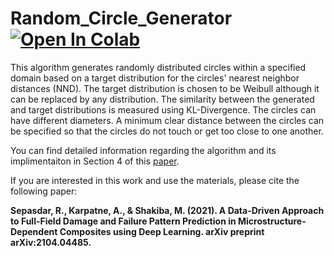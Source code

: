 # Random_Circle_Generator [![Open In Colab](https://colab.research.google.com/assets/colab-badge.svg)](https://colab.research.google.com/github/sepasdar/Random_Circle_Generator/blob/main/Random_Circle_Generator.ipynb)

This algorithm generates randomly distributed circles within a specified domain based on a target distribution for the circles' nearest neighbor distances (NND). The target distribution is chosen to be Weibull although it can be replaced by any distribution.  The similarity between the generated and target distributions is measured using KL-Divergence.
The circles can have different diameters. A minimum clear distance between the circles can be specified so that the circles do not touch or get too close to one another. 

You can find detailed information regarding the algorithm and its implimentaiton in Section 4 of this [paper](https://arxiv.org/abs/2104.04485).

If you are interested in this work and use the materials, please cite the following paper:

**Sepasdar, R., Karpatne, A., & Shakiba, M. (2021). A Data-Driven Approach to Full-Field Damage and Failure Pattern Prediction in Microstructure-Dependent Composites using Deep Learning. arXiv preprint arXiv:2104.04485.**

